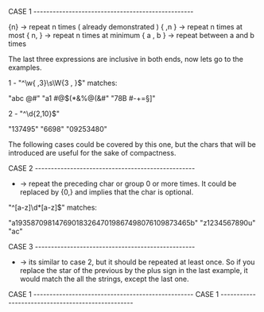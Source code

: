 CASE 1 --------------------------------------------------

   {n}       -> repeat n times ( already demonstrated )
   { ,n }    -> repeat n times at most
   { n, }    -> repeat n times at minimum
   { a , b } -> repeat between a and b times

   The last three expressions are inclusive in both ends,
   now lets go to the examples.

   1 - "^\w{ ,3}\s\W{3 , }$" matches:

   "abc @$%$#"
   "a1 #@$(*&%@(&#"
   "78B #-+=§\]"

   2 - "^\d{2,10}$"

   "137495"
   "6698"
   "09253480"
   
   The following cases could be covered by this one, but
   the chars that will be introduced are useful for the 
   sake of compactness.

CASE 2 --------------------------------------------------

   * -> repeat the preceding char or group 0 or more times.
        It could be replaced by {0,} and implies that the char
        is optional.

   "^[a-z]\d*\[a-z]$" matches:

   "a1935870981476901832647019867498076109873465b"
   "z1234567890u"
   "ac"
       
CASE 3 --------------------------------------------------

   + -> its similar to case 2, but it should be repeated
        at least once. So if you replace the star of the
        previous by the plus sign in the last example, it
        would match the all the strings, except the last
        one.


CASE 1 --------------------------------------------------
CASE 1 --------------------------------------------------

